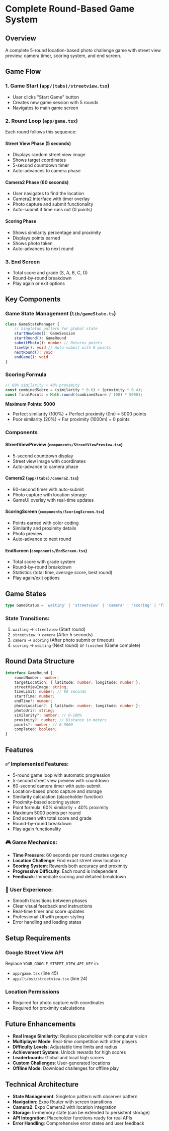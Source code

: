 # Complete Round-Based Game System

## Overview

A complete 5-round location-based photo challenge game with street view preview, camera timer, scoring system, and end screen.

## Game Flow

### 1. **Game Start** (`app/(tabs)/streetview.tsx`)

- User clicks "Start Game" button
- Creates new game session with 5 rounds
- Navigates to main game screen

### 2. **Round Loop** (`app/game.tsx`)

Each round follows this sequence:

#### **Street View Phase** (5 seconds)

- Displays random street view image
- Shows target coordinates
- 5-second countdown timer
- Auto-advances to camera phase

#### **Camera2 Phase** (60 seconds)

- User navigates to find the location
- Camera2 interface with timer overlay
- Photo capture and submit functionality
- Auto-submit if time runs out (0 points)

#### **Scoring Phase**

- Shows similarity percentage and proximity
- Displays points earned
- Shows photo taken
- Auto-advances to next round

### 3. **End Screen**

- Total score and grade (S, A, B, C, D)
- Round-by-round breakdown
- Play again or exit options

## Key Components

### **Game State Management** (`lib/gameState.ts`)

```typescript
class GameStateManager {
    // Singleton pattern for global state
    startNewGame(): GameSession
    startRound(): GameRound
    submitPhoto(): number // Returns points
    timeUp(): void // Auto-submit with 0 points
    nextRound(): void
    endGame(): void
}
```

### **Scoring Formula**

```typescript
// 60% similarity + 40% proximity
const combinedScore = (similarity * 0.6) + (proximity * 0.4);
const finalPoints = Math.round((combinedScore / 100) * 5000);
```

**Maximum Points: 5000**

- Perfect similarity (100%) + Perfect proximity (0m) = 5000 points
- Poor similarity (20%) + Far proximity (1000m) = 0 points

### **Components**

#### **StreetViewPreview** (`components/StreetViewPreview.tsx`)

- 5-second countdown display
- Street view image with coordinates
- Auto-advance to camera phase

#### **Camera2** (`app/(tabs)/camera2.tsx`)

- 60-second timer with auto-submit
- Photo capture with location storage
- GameUI overlay with real-time updates

#### **ScoringScreen** (`components/ScoringScreen.tsx`)

- Points earned with color coding
- Similarity and proximity details
- Photo preview
- Auto-advance to next round

#### **EndScreen** (`components/EndScreen.tsx`)

- Total score with grade system
- Round-by-round breakdown
- Statistics (total time, average score, best round)
- Play again/exit options

## Game States

```typescript
type GameStatus = 'waiting' | 'streetview' | 'camera' | 'scoring' | 'finished';
```

### State Transitions:

1. `waiting` → `streetview` (Start round)
2. `streetview` → `camera` (After 5 seconds)
3. `camera` → `scoring` (After photo submit or timeout)
4. `scoring` → `waiting` (Next round) or `finished` (Game complete)

## Round Data Structure

```typescript
interface GameRound {
    roundNumber: number;
    targetLocation: { latitude: number; longitude: number };
    streetViewImage: string;
    timeLimit: number; // 60 seconds
    startTime: number;
    endTime?: number;
    photoLocation?: { latitude: number; longitude: number };
    photoUri?: string;
    similarity?: number; // 0-100%
    proximity?: number; // Distance in meters
    points?: number; // 0-5000
    completed: boolean;
}
```

## Features

### ✅ **Implemented Features:**

- 5-round game loop with automatic progression
- 5-second street view preview with countdown
- 60-second camera timer with auto-submit
- Location-based photo capture and storage
- Similarity calculation (placeholder function)
- Proximity-based scoring system
- Point formula: 60% similarity + 40% proximity
- Maximum 5000 points per round
- End screen with total score and grade
- Round-by-round breakdown
- Play again functionality

### 🎮 **Game Mechanics:**

- **Time Pressure**: 60 seconds per round creates urgency
- **Location Challenge**: Find exact street view location
- **Scoring System**: Rewards both accuracy and proximity
- **Progressive Difficulty**: Each round is independent
- **Feedback**: Immediate scoring and detailed breakdown

### 📱 **User Experience:**
- Smooth transitions between phases
- Clear visual feedback and instructions
- Real-time timer and score updates
- Professional UI with proper styling
- Error handling and loading states

## Setup Requirements

### **Google Street View API**
Replace `YOUR_GOOGLE_STREET_VIEW_API_KEY` in:
- `app/game.tsx` (line 45)
- `app/(tabs)/streetview.tsx` (line 24)

### **Location Permissions**
- Required for photo capture with coordinates
- Required for proximity calculations

## Future Enhancements

- **Real Image Similarity**: Replace placeholder with computer vision
- **Multiplayer Mode**: Real-time competition with other players
- **Difficulty Levels**: Adjustable time limits and radius
- **Achievement System**: Unlock rewards for high scores
- **Leaderboards**: Global and local high scores
- **Custom Challenges**: User-generated locations
- **Offline Mode**: Download challenges for offline play

## Technical Architecture

- **State Management**: Singleton pattern with observer pattern
- **Navigation**: Expo Router with screen transitions
- **Camera2**: Expo Camera2 with location integration
- **Storage**: In-memory state (can be extended to persistent storage)
- **API Integration**: Placeholder functions ready for real APIs
- **Error Handling**: Comprehensive error states and user feedback
